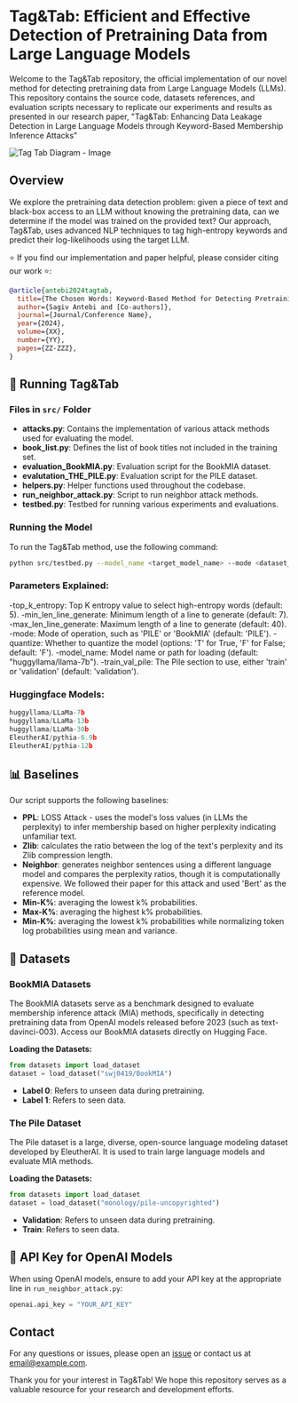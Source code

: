 # Tag&Tab: Efficient and Effective Detection of Pretraining Data from Large Language Models

Welcome to the Tag&Tab repository, the official implementation of our novel method for detecting pretraining data from Large Language Models (LLMs). This repository contains the source code, datasets references, and evaluation scripts necessary to replicate our experiments and results as presented in our research paper, "Tag&Tab: Enhancing Data Leakage Detection in Large Language Models through Keyword-Based Membership Inference Attacks"

![Tag Tab Diagram  - Image](https://github.com/user-attachments/assets/1a0266aa-c422-4e3b-92cf-8bbf451d5f0f)

## Overview

We explore the pretraining data detection problem: given a piece of text and black-box access to an LLM without knowing the pretraining data, can we determine if the model was trained on the provided text? Our approach, Tag&Tab, uses advanced NLP techniques to tag high-entropy keywords and predict their log-likelihoods using the target LLM.

⭐ If you find our implementation and paper helpful, please consider citing our work ⭐:

```bibtex
@article{antebi2024tagtab,
  title={The Chosen Words: Keyword-Based Method for Detecting Pretraining Data from Large Language Models},
  author={Sagiv Antebi and [Co-authors]},
  journal={Journal/Conference Name},
  year={2024},
  volume={XX},
  number={YY},
  pages={ZZ-ZZZ},
}
```

## 🚀 Running Tag&Tab

### Files in `src/` Folder

- **attacks.py**: Contains the implementation of various attack methods used for evaluating the model.
- **book_list.py**: Defines the list of book titles not included in the training set.
- **evaluation_BookMIA.py**: Evaluation script for the BookMIA dataset.
- **evalutation_THE_PILE.py**: Evaluation script for the PILE dataset.
- **helpers.py**: Helper functions used throughout the codebase.
- **run_neighbor_attack.py**: Script to run neighbor attack methods.
- **testbed.py**: Testbed for running various experiments and evaluations.

### Running the Model

To run the Tag&Tab method, use the following command:

```sh
python src/testbed.py --model_name <target_model_name> --mode <dataset_name> 
```

### Parameters Explained:
-top_k_entropy: Top K entropy value to select high-entropy words (default: 5).
-min_len_line_generate: Minimum length of a line to generate (default: 7).
-max_len_line_generate: Maximum length of a line to generate (default: 40).
-mode: Mode of operation, such as 'PILE' or 'BookMIA' (default: 'PILE').
-quantize: Whether to quantize the model (options: 'T' for True, 'F' for False; default: 'F').
-model_name: Model name or path for loading (default: "huggyllama/llama-7b").
-train_val_pile: The Pile section to use, either 'train' or 'validation' (default: 'validation').

### Huggingface Models:
```python
huggyllama/LLaMa-7b
huggyllama/LLaMa-13b
huggyllama/LLaMa-30b
EleutherAI/pythia-6.9b
EleutherAI/pythia-12b
```


## 📊 Baselines

Our script supports the following baselines:
- **PPL**: LOSS Attack - uses the model's loss values (in LLMs the perplexity) to infer membership based on higher perplexity indicating unfamiliar text.
- **Zlib**: calculates the ratio between the log of the text's perplexity and its Zlib compression length.
- **Neighbor**: generates neighbor sentences using a different language model and compares the perplexity ratios, though it is computationally expensive. We followed their paper for this attack and used 'Bert' as the reference model.
- **Min-K%**: averaging the lowest k% probabilities.
- **Max-K%**: averaging the highest k% probabilities.
- **Min-K%**: averaging the lowest k% probabilities while normalizing token log probabilities using mean and variance.

## 📘 Datasets

### BookMIA Datasets

The BookMIA datasets serve as a benchmark designed to evaluate membership inference attack (MIA) methods, specifically in detecting pretraining data from OpenAI models released before 2023 (such as text-davinci-003). Access our BookMIA datasets directly on Hugging Face.

**Loading the Datasets:**

```python
from datasets import load_dataset
dataset = load_dataset("swj0419/BookMIA")
```

- **Label 0**: Refers to unseen data during pretraining.
- **Label 1**: Refers to seen data.


### The Pile Dataset

The Pile dataset is a large, diverse, open-source language modeling dataset developed by EleutherAI. It is used to train large language models and evaluate MIA methods.

**Loading the Datasets:**

```python
from datasets import load_dataset
dataset = load_dataset("monology/pile-uncopyrighted")
```

- **Validation**: Refers to unseen data during pretraining.
- **Train**: Refers to seen data.


## 🔐 API Key for OpenAI Models

When using OpenAI models, ensure to add your API key at the appropriate line in `run_neighbor_attack.py`:

```python
openai.api_key = "YOUR_API_KEY"
```

## Contact

For any questions or issues, please open an [issue](https://github.com/username/TagAndTab/issues) or contact us at [email@example.com](mailto:email@example.com).

Thank you for your interest in Tag&Tab! We hope this repository serves as a valuable resource for your research and development efforts.

